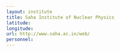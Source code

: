 ```yaml
---
layout: institute
title: Saha Institute of Nuclear Physics
latitude: 
longitude: 
url: http://www.saha.ac.in/web/
personnel:
---
```


